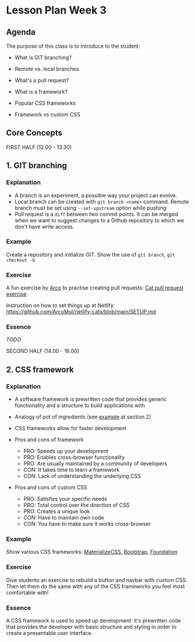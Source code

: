 # Lesson Plan Week 3

## Agenda

The purpose of this class is to introduce to the student:

-   What is GIT branching?
-   Remote vs. local branches
-   What's a pull request?

-   What is a framework?
-   Popular CSS frameworks
-   Framework vs custom CSS

## Core Concepts

FIRST HALF (12.00 - 13.30)

## 1. GIT branching

### Explanation

-   A branch is an experiment, a possible way your project can evolve.
-   Local branch can be created with `git branch <name>` command. Remote branch must be set using `--set-upstream` option while pushing
-   Pull request is a `diff` between two commit points. It can be merged when we want to suggest changes to a Github repository to which we don't have write access.

### Example

Create a repository and initialize GIT. Show the use of `git branch`, `git checkout -b`

### Exercise

A fun exercise by [Arco](https://github.com/ArcoMul) to practise creating pull requests: [Cat pull request exercise](https://github.com/ArcoMul/netlify-cats)

Instruction on how to set things up at Netlify: https://github.com/ArcoMul/netlify-cats/blob/main/SETUP.md

### Essence

_TODO_

SECOND HALF (14.00 - 16.00)

## 2. CSS framework

### Explanation

-   A software framework is prewritten code that provides generic functionality and a structure to build applications with
-   Analogy of pot of ingredients (see [example](./README.md) at section 2)
-   CSS frameworks allow for faster development

-   Pros and cons of framework

    -   PRO: Speeds up your development
    -   PRO: Enables cross-browser functionality
    -   PRO: Are usually maintained by a community of developers
    -   CON: It takes time to learn a framework
    -   CON: Lack of understanding the underlying CSS

-   Pros and cons of custom CSS
    -   PRO: Satisfies your specific needs
    -   PRO: Total control over the direction of CSS
    -   PRO: Creates a unique look
    -   CON: Have to maintain own code
    -   CON: You have to make sure it works cross-browser

### Example

Show various CSS frameworks: [MaterializeCSS](https://materializecss.com/), [Bootstrap](https://getbootstrap.com/), [Foundation](https://foundation.zurb.com/)

### Exercise

Give students an exercise to rebuild a button and navbar with custom CSS. Then let them do the same with any of the CSS frameworks you feel most comfortable with!

### Essence

A CSS framework is used to speed up development: it's prewritten code that provides the developer with basic structure and styling in order to create a presentable user interface.
